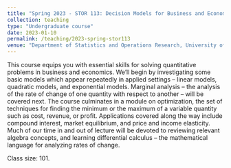 ```yaml
---
title: "Spring 2023 - STOR 113: Decision Models for Business and Economics"
collection: teaching
type: "Undergraduate course"
date: 2023-01-10
permalink: /teaching/2023-spring-stor113
venue: "Department of Statistics and Operations Research, University of North Carolina at Chapel Hill"
---
```


This course equips you with essential skills for solving quantitative problems in business and economics. We’ll begin by investigating some basic models which appear repeatedly in applied settings – linear models, quadratic models, and exponential models. Marginal analysis – the analysis of the rate of change of one quantity with respect to another – will be covered next. The course culminates in a module on optimization, the set of techniques for finding the minimum or the maximum of a variable quantity such as cost, revenue, or profit. Applications covered along the way include compound interest, market equilibrium, and price and income elasticity.
Much of our time in and out of lecture will be devoted to reviewing relevant algebra concepts, and learning differential calculus – the mathematical language for analyzing rates of change.

Class size: 101.
